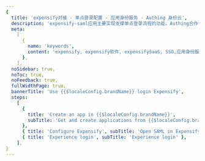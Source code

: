```yaml
---
{
  title: 'expensify对接 - 单点登录配置 - 应用身份服务 - Authing 身份云',
  description: 'expensify-saml应用主要实现支撑单点登录流程的功能。Authing合作网络提供 expensify对接，单点登录，SSO，实现应用的快捷登录、免密登录，提升员工办公体验、增强用户体验，增强企业数字化服务水平。',
  meta:
    [
      {
        name: 'keywords',
        content: 'expensify, expensify软件, expensifySaaS, SSO,应用身份服务,单点登录配置,Authing身份云',
      },
    ],
  noSidebar: true,
  noToc: true,
  noFeedback: true,
  fullWidthPage: true,
  bannerTitle: 'Use {{$localeConfig.brandName}} login Expensify',
  steps:
    [
      {
        title: 'Create an app in {{$localeConfig.brandName}}',
        subTitle: 'Get and create applications from {{$localeConfig.brandName}} application',
      },
      { title: 'Configure Expensify', subTitle: 'Open SAML in Expensify' },
      { title: 'Experience login', subTitle: 'Experience login' },
    ],
}
---
```


<IntegrationDetail backLink="/en/integration/"/>
